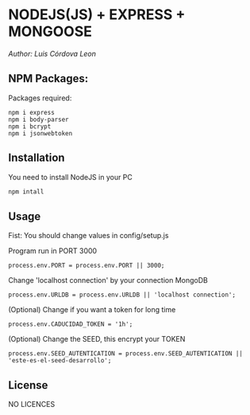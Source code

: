 # NODEJS(JS) + EXPRESS + MONGOOSE

*Author: Luis Córdova Leon*

## NPM Packages:
Packages required:
```nodejs
npm i express
npm i body-parser
npm i bcrypt
npm i jsonwebtoken
```

## Installation
You need to install NodeJS in your PC
```bash
npm intall
```

## Usage

Fist: You should change values in config/setup.js

Program run in PORT 3000
```nodejs
process.env.PORT = process.env.PORT || 3000;
```

Change 'localhost connection' by your connection MongoDB
```nodejs
process.env.URLDB = process.env.URLDB || 'localhost connection';
```
(Optional) Change if you want a token for long time
```nodejs
process.env.CADUCIDAD_TOKEN = '1h';
```

(Optional) Change the SEED, this encrypt your TOKEN
```nodejs
process.env.SEED_AUTENTICATION = process.env.SEED_AUTENTICATION || 'este-es-el-seed-desarrollo';
```

## License
NO LICENCES